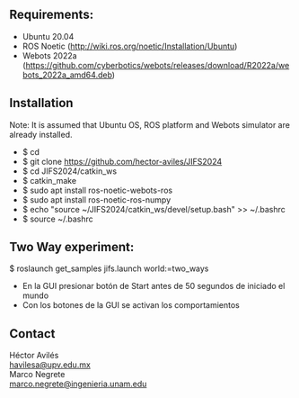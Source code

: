 ## Requirements:

* Ubuntu 20.04
* ROS Noetic (http://wiki.ros.org/noetic/Installation/Ubuntu)
* Webots 2022a (https://github.com/cyberbotics/webots/releases/download/R2022a/webots_2022a_amd64.deb)

## Installation

Note: It is assumed that Ubuntu OS, ROS platform and Webots simulator are already installed. 

* $ cd
* $ git clone https://github.com/hector-aviles/JIFS2024
* $ cd JIFS2024/catkin_ws
* $ catkin_make
* $ sudo apt install ros-noetic-webots-ros
* $ sudo apt install ros-noetic-ros-numpy
* $ echo "source ~/JIFS2024/catkin_ws/devel/setup.bash" >> ~/.bashrc
* $ source ~/.bashrc

## Two Way experiment:

$ roslaunch get_samples jifs.launch world:=two_ways

* En la GUI presionar botón de Start antes de 50 segundos de iniciado el mundo
* Con los botones de la GUI se activan los comportamientos

## Contact

Héctor Avilés<br>
havilesa@upv.edu.mx <br>
Marco Negrete<br>
marco.negrete@ingenieria.unam.edu

